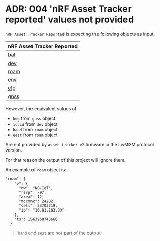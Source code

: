 # ADR: 004 'nRF Asset Tracker reported' values not provided

`nRF Asset Tracker Reported` is expecting the following objects as input.

| nRF Asset Tracker Reported      |
| ------------------------------- |
| [bat](.../docs/battery.md) |
| [dev](../docs/device.md)        |
| [roam](../docs/roaming.md)      |
| [env](../docs/environment.md)   |
| [cfg](../docs/config.md)        |
| [gnss](../docs/gnss.md)         |

However, the equivalent values of

- `hdg` from `gnss` object
- `iccid` from `dev` object
- `band` from `roam` object
- `eest` from `roam` object

Are not provided by `asset_tracker_v2` firmware in the LwM2M protocol version.

For that reason the output of this project will ignore them.

An example of `roam` object is:

```
"roam": {
    "v": {
      "nw": "NB-IoT",
      "rsrp": -97,
      "area": 12,
      "mccmnc": 24202,
      "cell": 33703719,
      "ip": "10.81.183.99"
    },
    "ts": 1563968743666
  }
```

> `band` and `eest` are not part of the output

